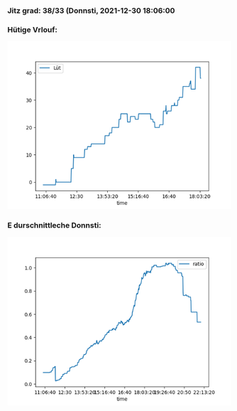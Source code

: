 ### Jitz grad: 38/33 (Donnsti, 2021-12-30 18:06:00

### Hütige Vrlouf:
![Graph](Today.png)

### E durschnittleche Donnsti:
![Graph](Donnsti.png)